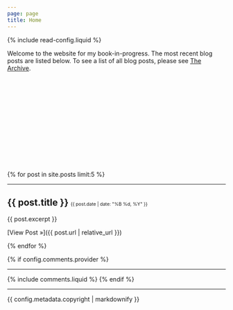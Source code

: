 ```yaml
---
page: page
title: Home
---
```


{% include read-config.liquid %}

Welcome to the website for my book-in-progress. The most recent blog posts are listed below. To see a list of all blog posts, please see [The Archive](archive.html).

<!-- <div class="parallax-window" style="min-height:200px;" data-parallax="scroll" data-image-src='{{ "/assets/images/book-single-scroll.jpg" | relative_url }}'></div><br/> -->

<div id="parallaxImage" style="width:100%; height:200px; background-image: url('./assets/images/book-single-scroll.jpg'); background-repeat: no-repeat; background-position: -420px -250px;">&nbsp;</div>

{% for post in site.posts limit:5 %}

<hr/>

## {{ post.title }} <span style='font-size:0.5em; font-weight:normal;'>{{ post.date | date: "%B %d, %Y" }}</span>
  
{{ post.excerpt }}

[View Post &raquo;]({{ post.url | relative_url }})

{% endfor %}

{% if config.comments.provider %}
<hr/>
{% include comments.liquid %}
{% endif %}

<!-- --------------- -->
<!-- Edit the `metadata.copyright` value in the `_jekyllfaces/config.md` file to suit your needs. -->
<!-- --------------- -->

<hr/>
{{ config.metadata.copyright | markdownify }}

<!--
<script src='{{ "/assets/script/3rd-party/parallax.js" | relative_url }}'></script>
-->

<script type="text/javascript">
  $(window).scroll(function() {
    var scrollTop = $(window).scrollTop();
    $("#parallaxImage").css("background-position", "-420px " + (scrollTop - 250) + "px");
  });
</script>